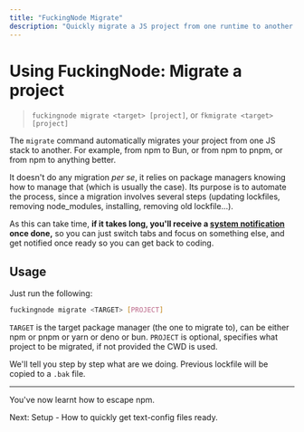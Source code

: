 ```yaml
---
title: "FuckingNode Migrate"
description: "Quickly migrate a JS project from one runtime to another."
---
```


# Using FuckingNode: Migrate a project

> `fuckingnode migrate <target> [project]`, or `fkmigrate <target> [project]`

The `migrate` command automatically migrates your project from one JS stack to another. For example, from npm to Bun, or from npm to pnpm, or from npm to anything better.

It doesn't do any migration _per se_, it relies on package managers knowing how to manage that (which is usually the case). Its purpose is to automate the process, since a migration involves several steps (updating lockfiles, removing node_modules, installing, removing old lockfile...).

As this can take time, **if it takes long, you'll receive a [system notification](../learn/notifications.md) once done,** so you can just switch tabs and focus on something else, and get notified once ready so you can get back to coding.

## Usage

Just run the following:

```bash
fuckingnode migrate <TARGET> [PROJECT]
```

`TARGET` is the target package manager (the one to migrate to), can be either npm or pnpm or yarn or deno or bun. `PROJECT` is optional, specifies what project to be migrated, if not provided the CWD is used.

We'll tell you step by step what are we doing. Previous lockfile will be copied to a `.bak` file.

---

You've now learnt how to escape npm.

Next: Setup - How to quickly get text-config files ready.

